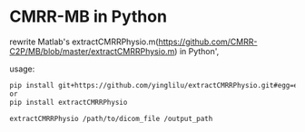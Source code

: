 # CMRR-MB in Python
rewrite Matlab's extractCMRRPhysio.m(https://github.com/CMRR-C2P/MB/blob/master/extractCMRRPhysio.m) in Python',

usage:
```bash
pip install git+https://github.com/yinglilu/extractCMRRPhysio.git#egg=extractCMRRPhysio
or   
pip install extractCMRRPhysio

extractCMRRPhysio /path/to/dicom_file /output_path
```